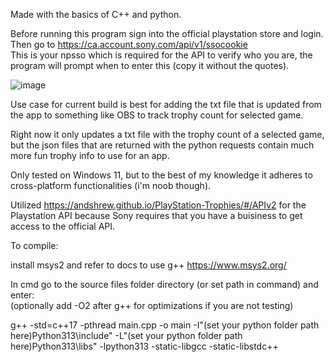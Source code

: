 Made with the basics of C++ and python.

Before running this program sign into the official playstation store and login.\
Then go to https://ca.account.sony.com/api/v1/ssocookie \
This is your npsso which is required for the API to verify who you are, the program will prompt when to enter this (copy it without the quotes).

![image](https://github.com/user-attachments/assets/536a0a00-6867-4208-8d31-92b0cf049118)

Use case for current build is best for adding the txt file that is updated from the app to something like OBS to track trophy count for selected game.

Right now it only updates a txt file with the trophy count of a selected game, but the json files that are returned with the python requests contain much more fun trophy info to use for an app. 

Only tested on Windows 11, but to the best of my knowledge it adheres to cross-platform functionalities (i'm noob though).

Utilized https://andshrew.github.io/PlayStation-Trophies/#/APIv2 for the Playstation API because Sony requires that you have a buisiness to get access to the official API.

To compile:

install msys2 and refer to docs to use g++ https://www.msys2.org/

In cmd go to the source files folder directory (or set path in command) and enter:\
(optionally add -O2 after g++ for optimizations if you are not testing)

g++ -std=c++17 -pthread main.cpp -o main -I"(set your python folder path here)Python313\include" -L"(set your python folder path here)Python313\libs" -lpython313 -static-libgcc -static-libstdc++
